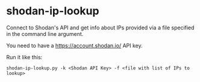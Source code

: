 # shodan-ip-lookup
Connect to Shodan's API and get info about IPs provided via a file specified in the command line argument.

You need to have a <https://account.shodan.io/> API key.

Run it like this:

`shodan-ip-lookup.py -k <Shodan API Key> -f <file with list of IPs to lookup>`

